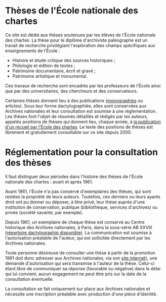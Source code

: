 # Thèses de l'École nationale des chartes

Ce site est dédié aux thèses soutenues par les élèves de l'École nationale des  chartes. La thèse pour le diplôme d'archiviste paléographe est un travail de recherche privilégiant l'exploration des champs spécifiques aux enseignements de l'École :
* Histoire et étude critique des sources historiques ;
* Philologie et édition de textes ;
* Patrimoine documentaire, écrit et gravé ;
* Patrimoine artistique et monumental.

Ces travaux de recherche sont encadrés par les professeurs de l'École ainsi que par des universitaires, des chercheurs et des conservateurs.

Certaines thèses donnent lieu à des publications ([monographies](http://www.enc.sorbonne.fr/toutes-les-collections?field_collectionedition_value=All&field_theme_value=All&field_periodehistorique_value=All#) ou articles). Sous leur forme dactylographiée, elles sont conservées aux Archives nationales et leur consultation est soumise à une réglementation. Les thèses font l'objet de résumés détaillés et rédigés par les auteurs, appelés positions de thèses qui donnent lieu, chaque année, à [la publication d'un recueil par l'École des chartes](http://www.enc.sorbonne.fr/positions-des-theses). Le texte des positions de thèses est librement et gratuitement consultable sur ce site depuis 2000.


# Réglementation pour la consultation des thèses

Il faut distinguer deux périodes dans l'histoire des thèses de l'École nationale des chartes : avant et après 1961.

Avant 1961, l'École n'a pas conservé d'exemplaires des thèses, qui sont restées la propriété de leurs auteurs. Toutefois, ces derniers ou leurs ayants droit ont pu donner ou déposer, à titre privé, leur thèse auprès d'une institution de conservation, publique (bibliothèque, services d'archives) ou privée (société savante, par exemple).

Depuis 1961, un exemplaire de chaque thèse est conservé au Centre historique des Archives nationales, à Paris, dans la sous-série AB XXVIII ([répertoire dactylographié disponible](http://www.archivesnationales.culture.gouv.fr/chan/chan/ap03.html#ABchartes "Répertoire des thèses de l'ENC conservées au CHAN dans la sous-série AB XXVIII")). La communication est soumise à l'autorisation préalable de l'auteur, qui est sollicitée directement par les Archives nationales.

Toute personne désireuse de consulter une thèse à partir de la promotion 1961 doit donc adresser aux Archives nationales, via son [site internet](http://www.archives-nationales.culture.gouv.fr/sia/web/guest/autorisations "Demande d'autorisation de consultation d'archives privées")), une demande d'autorisation qui sera transmise à l'auteur de la thèse. Celui-ci étant libre de communiquer sa réponse (favorable ou négative) dans le délai qui lui convient, aucun engagement ne peut être pris sur la date de la consultation éventuelle.

La consultation se fait uniquement sur place aux Archives nationales et nécessite une inscription préalable avec production d'une pièce d'identité.
